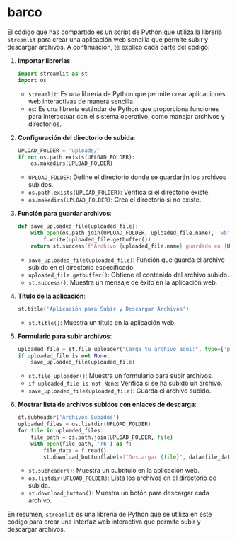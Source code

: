 # barco
El código que has compartido es un script de Python que utiliza la librería `streamlit` para crear una aplicación web sencilla que permite subir y descargar archivos. A continuación, te explico cada parte del código:

1. **Importar librerías**:
   ```python
   import streamlit as st
   import os
   ```
   - `streamlit`: Es una librería de Python que permite crear aplicaciones web interactivas de manera sencilla.
   - `os`: Es una librería estándar de Python que proporciona funciones para interactuar con el sistema operativo, como manejar archivos y directorios.

2. **Configuración del directorio de subida**:
   ```python
   UPLOAD_FOLDER = 'uploads/'
   if not os.path.exists(UPLOAD_FOLDER):
       os.makedirs(UPLOAD_FOLDER)
   ```
   - `UPLOAD_FOLDER`: Define el directorio donde se guardarán los archivos subidos.
   - `os.path.exists(UPLOAD_FOLDER)`: Verifica si el directorio existe.
   - `os.makedirs(UPLOAD_FOLDER)`: Crea el directorio si no existe.

3. **Función para guardar archivos**:
   ```python
   def save_uploaded_file(uploaded_file):
       with open(os.path.join(UPLOAD_FOLDER, uploaded_file.name), 'wb') as f:
           f.write(uploaded_file.getbuffer())
       return st.success(f"Archivo {uploaded_file.name} guardado en {UPLOAD_FOLDER}")
   ```
   - `save_uploaded_file(uploaded_file)`: Función que guarda el archivo subido en el directorio especificado.
   - `uploaded_file.getbuffer()`: Obtiene el contenido del archivo subido.
   - `st.success()`: Muestra un mensaje de éxito en la aplicación web.

4. **Título de la aplicación**:
   ```python
   st.title('Aplicación para Subir y Descargar Archivos')
   ```
   - `st.title()`: Muestra un título en la aplicación web.

5. **Formulario para subir archivos**:
   ```python
   uploaded_file = st.file_uploader("Carga tu archivo aquí:", type=['pdf', 'csv', 'txt', 'png'])
   if uploaded_file is not None:
       save_uploaded_file(uploaded_file)
   ```
   - `st.file_uploader()`: Muestra un formulario para subir archivos.
   - `if uploaded_file is not None`: Verifica si se ha subido un archivo.
   - `save_uploaded_file(uploaded_file)`: Guarda el archivo subido.

6. **Mostrar lista de archivos subidos con enlaces de descarga**:
   ```python
   st.subheader('Archivos Subidos')
   uploaded_files = os.listdir(UPLOAD_FOLDER)
   for file in uploaded_files:
       file_path = os.path.join(UPLOAD_FOLDER, file)
       with open(file_path, 'rb') as f:
           file_data = f.read()
           st.download_button(label=f"Descargar {file}", data=file_data, file_name=file)
   ```
   - `st.subheader()`: Muestra un subtítulo en la aplicación web.
   - `os.listdir(UPLOAD_FOLDER)`: Lista los archivos en el directorio de subida.
   - `st.download_button()`: Muestra un botón para descargar cada archivo.

En resumen, `streamlit` es una librería de Python que se utiliza en este código para crear una interfaz web interactiva que permite subir y descargar archivos.

